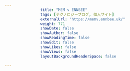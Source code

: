 ```yaml
---
                title: "MEM v ENNBEE"
                tags: [テクノロジーブログ, 個人サイト]
                externalUrl: "https://memv.ennbee.uk/"
                weight: 771
                showDate: false
                showAuthor: false
                showReadingTime: false
                showEdit: false
                showLikes: false
                showViews: false
                layoutBackgroundHeaderSpace: false
                
---
```


